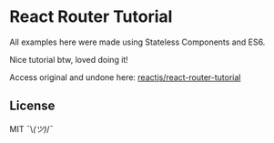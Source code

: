 # React Router Tutorial

All examples here were made using Stateless Components and ES6.

Nice tutorial btw, loved doing it!

Access original and undone here: [reactjs/react-router-tutorial](https://github.com/reactjs/react-router-tutorial)

## License

MIT ¯\\_(ツ)_/¯
